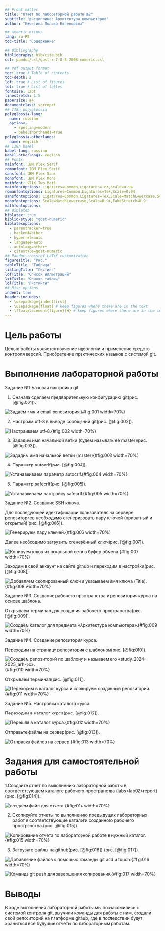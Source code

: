 ```yaml
---
## Front matter
title: "Отчет по лабораторной работе №2"
subtitle: "дисциплина: Архитектура компьютеров"
author: "Кичигина Полина Евгеньевна"

## Generic otions
lang: ru-RU
toc-title: "Содержание"

## Bibliography
bibliography: bib/cite.bib
csl: pandoc/csl/gost-r-7-0-5-2008-numeric.csl

## Pdf output format
toc: true # Table of contents
toc-depth: 2
lof: true # List of figures
lot: true # List of tables
fontsize: 12pt
linestretch: 1.5
papersize: a4
documentclass: scrreprt
## I18n polyglossia
polyglossia-lang:
  name: russian
  options:
	- spelling=modern
	- babelshorthands=true
polyglossia-otherlangs:
  name: english
## I18n babel
babel-lang: russian
babel-otherlangs: english
## Fonts
mainfont: IBM Plex Serif
romanfont: IBM Plex Serif
sansfont: IBM Plex Sans
monofont: IBM Plex Mono
mathfont: STIX Two Math
mainfontoptions: Ligatures=Common,Ligatures=TeX,Scale=0.94
romanfontoptions: Ligatures=Common,Ligatures=TeX,Scale=0.94
sansfontoptions: Ligatures=Common,Ligatures=TeX,Scale=MatchLowercase,Scale=0.94
monofontoptions: Scale=MatchLowercase,Scale=0.94,FakeStretch=0.9
mathfontoptions:
## Biblatex
biblatex: true
biblio-style: "gost-numeric"
biblatexoptions:
  - parentracker=true
  - backend=biber
  - hyperref=auto
  - language=auto
  - autolang=other*
  - citestyle=gost-numeric
## Pandoc-crossref LaTeX customization
figureTitle: "Рис."
tableTitle: "Таблица"
listingTitle: "Листинг"
lofTitle: "Список иллюстраций"
lotTitle: "Список таблиц"
lolTitle: "Листинги"
## Misc options
indent: true
header-includes:
  - \usepackage{indentfirst}
  - \usepackage{float} # keep figures where there are in the text
  - \floatplacement{figure}{H} # keep figures where there are in the text
---
```


# Цель работы

Целью работы является изучение идеологии и применение средств контроля версий.
Приобретение практических навыков с системой git.


# Выполнение лабораторной работы
Задание №1 Базовая настройка git


1. Сначала сделаем предварительную конфигурацию git(рис. [@fig:001]).

![Задаём имя и email репозитория.](image/1.png){#fig:001 width=70%}

2. Настроим utf-8 в выводе сообщений git(рис. [@fig:002]).

![Настраиваем utf-8.](image/2.png){#fig:002 width=70%}

3. Зададим имя начальной ветки (будем называть её master)(рис. [@fig:003]).

![Зададим имя начальной ветки (master)](image/3.png){#fig:003 width=70%}

4. Параметр autocrlf(рис. [@fig:004]).

![Устанавливаем параметр autocrlf.](image/4.png){#fig:004 width=70%}

5. Параметр safecrlf(рис. [@fig:005]).

![Устанавливаем настройку safecrlf.](image/5.png){#fig:005 width=70%}


Задание №2. Создание SSH ключа.

Для последующей идентификации пользователя на сервере репозиториев
необходимо сгенерировать пару ключей (приватный и открытый)(рис. [@fig:006]).

![Генерируем пару ключей.](image/6.png){#fig:006 width=70%}

Далее необходимо загрузить сгенерённый ключ(рис. [@fig:007]).

![Копируем ключ из локальной сети в буфер обмена.](image/7.png){#fig:007 width=70%}

Заходим в свой аккаунт на сайте github и переходим в настройки(рис. [@fig:008]).

![Добавляем скопированный ключ и указываем имя ключа (Title).](image/8.png){#fig:008 width=70%}


Задание №3. Создание рабочего пространства и репозитория курса на основе
шаблона.

Открываем терминал для создания рабочего пространства(рис. [@fig:009]).

![Создаём каталог для предмета «Архитектура компьютера».](image/9.png){#fig:009 width=70%}


Задание №4. Создание репозитория курса.

Переходим на страницу репозитория с шаблоном(рис. [@fig:010]).

![Создаём репозиторий по шаблону и называем его «study_2024–2025_arh-pc».](image/10.png){#fig:010 width=70%}

Открываем терминал(рис. [@fig:011]).

![Переходим в каталог курса и клонируем созданный репозиторий.](image/11.png){#fig:011 width=70%}


Задание №5. Настройка каталога курса.

Переходим в каталог курса(рис. [@fig:012]).

![Перешли в каталог курса.](image/12.png){#fig:012 width=70%}

Отправьте файлы на сервер(рис. [@fig:013]).

![Отправка файлов на сервер.](image/13.png){#fig:013 width=70%}

# Задания для самостоятельной работы

1.Создайте отчет по выполнению лабораторной работы в соответствующем каталоге
рабочего пространства (labs>lab02>report)(рис. [@fig:014]).

![создаем файл для отчета.](image/14.png){#fig:014 width=70%}

2. Скопируйте отчеты по выполнению предыдущих лабораторных работ в соответствующие каталоги созданного рабочего пространства.(рис. [@fig:015]).

![Копирование отчета по лабораторной работе в нужный каталог.](image/15.png){#fig:015 width=70%}

3. Загрузите файлы на github(рис. [@fig:016]) (рис. [@fig:017]).

![Добавление файлов с помощью команды git add и touch.](image/16.png){#fig:016 width=70%}

![Команда git push для завершения копирования.](image/17.png){#fig:017 width=70%}

# Выводы

В ходе выполнения лабораторной работы мы познакомились с системой контроля git, выучили команды для работы с ним, создали свой репозиторий на платформе github, где в последствии будут храниться все будущие отчёты по лабораторным работам.
